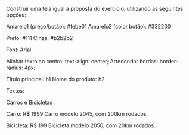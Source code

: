 Construir uma tela igual a proposta do exercício, utilizando as seguintes opções:

Amarelo1 (preço/botão): #febe01
Amarelo2 (color botão): #332200

Preto: #111
Cinza: #b2b2b2

Font: Arial

Alinhar texto ao centro: text-align: center;
Arredondar bordas: border-radius: 4px;

Título principal: h1
Nome do produto: h2

Textos:

Carros e Bicicletas

Carro: R$ 1999
Carro modelo 2045, com 200km rodados.

Bicicleta: R$ 199
Bicicleta modelo 2050, com 20km rodados.
